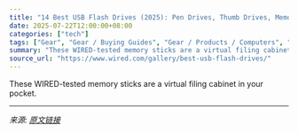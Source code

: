 ```yaml
---
title: "14 Best USB Flash Drives (2025): Pen Drives, Thumb Drives, Memory Sticks"
date: 2025-07-22T12:00:00+08:00
categories: ["tech"]
tags: ["Gear", "Gear / Buying Guides", "Gear / Products / Computers", "Gear / Products / Accessories", "USB", "storage", "Shopping", "Accessories and Peripherals", "portable storage", "buying guides", "home office", "accessories", "Buying Guide"]
summary: "These WIRED-tested memory sticks are a virtual filing cabinet in your pocket."
source_url: "https://www.wired.com/gallery/best-usb-flash-drives/"
---
```


These WIRED-tested memory sticks are a virtual filing cabinet in your pocket.

---

*来源: [原文链接](https://www.wired.com/gallery/best-usb-flash-drives/)*
